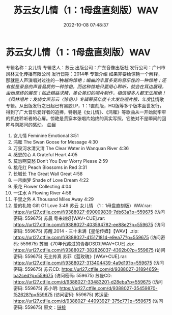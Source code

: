 ﻿---
title: 苏云女儿情（1：1母盘直刻版）WAV
date: 2022-10-08 07:48:37
categories: WAV车载音乐、镜像
tags: 华语中文
---
# 苏云女儿情（1：1母盘直刻版）WAV

专辑名称：女儿情
专辑艺人：苏云
出版公司：广东音像出版社
发行公司：广州市风林文化传播有限公司
发行日期：2014年
专辑介绍
如果非要给惊艳一个解释，那就是人声演唱对过往的一种*越的惊艳；编曲的丰富多变的音乐性的一种惊艳；还有就是录音的声音品质的一种惊艳。而这种惊艳只要用心聆听，就会在耳边展现，由始至终的展现！如此精益求精，美仑美幻的唱片制作，相信很多人都无法拒绝！
《风林唱片：发烧女声苏云〈惊艳〉》专辑荣获年度十大发烧唱片榜，年度*佳情歌专辑。从出版发行之日起已有黑胶LP，1：1直刻版，HQ版等多个版本面世发行，得到了广大音乐爱好者的追捧，特别是《女儿情》、《鸿雁》等歌曲从一开始就牢牢的抓住聆听者的心扉。惊艳是贯穿本张唱片始终的真实写照，它绝对不是瞬间的回眸与刹那间的感动。
曲目
1. 女儿情 Feminine
Emotional 3:51
2. 鸿雁 The Swan
Goose for Message 4:30
3. 万泉河水清又清 The
Clear Water in Wanquan River 4:36
4. 感恩的心 A
Grateful Heart 4:05
5. 莫愁啊莫愁 Don’t
You Ever Worry Please 2:59
6. 桃花红 Peach
Blossoms in Red 3:31
7. 长城长 The Great
Wall Great 4:58
8. 一帘幽梦 Shade of
Love Dream 4:22
9. 采花 Flower
Collecting 4:04
10. 一江水 A
Flowing River 4:58
11. 千里之外 A
Thousand Miles Away 4:29
12. 爱的礼物 Gift Of
Love 3:49
苏云 女儿情 （1：1母盘直刻版）WAV.rar: https://url27.ctfile.com/f/9388027-690009839-7db63a?p=559675
(访问密码: 559675)
苏晨 粤来越好[WAV+CUE].rar: https://url27.ctfile.com/f/9388027-403594782-ee88e2?p=559675
(访问密码: 559675)
苏醒.2014 - 三十未满【星伦传媒】【WAV】.zip: https://url27.ctfile.com/f/9388027-415171814-e9ea77?p=559675
(访问密码: 559675)
苏洲《70年代疼过的青春DSD》[WAV+CUE].zip: https://url27.ctfile.com/f/9388027-382826037-4392b0?p=559675
(访问密码: 559675)
无比传真 苏菲《蓝玫瑰》[WAV+CUE].rar: https://url27.ctfile.com/f/9388027-313404439-4a9d19?p=559675
(访问密码: 559675)
苏云CD: https://url27.ctfile.com/d/9388027-31894659-ba2ced?p=559675
(访问密码: 559675)
苏曼CD: https://url27.ctfile.com/d/9388027-33483201-d28eba?p=559675
(访问密码: 559675)
苏小明: https://url27.ctfile.com/d/9388027-35459870-f52628?p=559675
(访问密码: 559675)
苏运莹: https://url27.ctfile.com/d/9388027-44093927-375c77?p=559675
(访问密码: 559675)
原文：[链接](https://blog.sina.com.cn/s/blog_1647c7e7601030zt4.html)